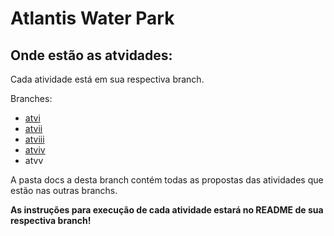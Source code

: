 # Atlantis Water Park

## Onde estão as atvidades:

Cada atividade está em sua respectiva branch.

Branches:
- [atvi](https://github.com/WellingtonLFaria/Atlantis-Water-Park/tree/atvi)
- [atvii](https://github.com/WellingtonLFaria/Atlantis-Water-Park/tree/atvii)
- [atviii](https://github.com/WellingtonLFaria/Atlantis-Water-Park/tree/atviii)
- [atviv](https://github.com/WellingtonLFaria/Atlantis-Water-Park/tree/atviv)
- atvv

A pasta docs a desta branch contém todas as propostas das atividades que estão nas outras branchs.

**As instruções para execução de cada atividade estará no README de sua respectiva branch!**
